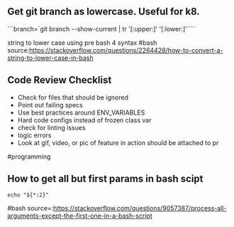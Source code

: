 ## Get git branch as lowercase. Useful for k8. 

```branch=`git branch --show-current | tr '[:upper:]' '[:lower:]'````

string to lower case using pre bash 4 syntax
#bash
source:https://stackoverflow.com/questions/2264428/how-to-convert-a-string-to-lower-case-in-bash



## Code Review Checklist

- Check for files that should be ignored
- Point out failing specs
- Use best practices around ENV_VARIABLES
- Hard code configs instead of frozen class var
- check for linting issues
- logic errors 
- Look at gif, video, or pic of feature in action should be attached to pr


#programming


## How to get all but first params in bash scipt

```echo "${*:2}"```

#bash 
source=:https://stackoverflow.com/questions/9057387/process-all-arguments-except-the-first-one-in-a-bash-script
